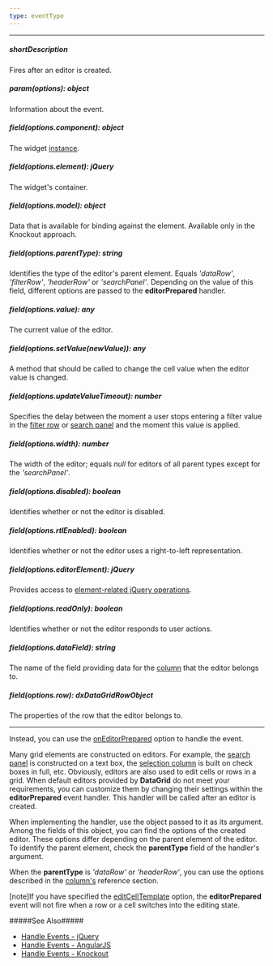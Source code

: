 ```yaml
---
type: eventType
---
```

---
##### shortDescription
Fires after an editor is created.

##### param(options): object
Information about the event.

##### field(options.component): object
The widget <a href="/Documentation/16_2/ApiReference/UI_Widgets/dxDataGrid/Methods/#instance">instance</a>.

##### field(options.element): jQuery
The widget's container.

##### field(options.model): object
Data that is available for binding against the element. Available only in the Knockout approach.

##### field(options.parentType): string
Identifies the type of the editor's parent element. Equals <i>'dataRow'</i>, <i>'filterRow'</i>, <i>'headerRow'</i> or <i>'searchPanel'</i>. Depending on the value of this field, different options are passed to the <b>editorPrepared</b> handler.

##### field(options.value): any
The current value of the editor.

##### field(options.setValue(newValue)): any
A method that should be called to change the cell value when the editor value is changed.

##### field(options.updateValueTimeout): number
Specifies the delay between the moment a user stops entering a filter value in the <a href="/Documentation/16_2/Guide/Widgets/DataGrid/Visual_Elements/#Filter_Row">filter row</a> or <a href="/Documentation/16_2/Guide/Widgets/DataGrid/Visual_Elements/#Search_Panel">search panel</a> and the moment this value is applied.

##### field(options.width): number
The width of the editor; equals <i>null</i> for editors of all parent types except for the <i>'searchPanel'</i>.

##### field(options.disabled): boolean
Identifies whether or not the editor is disabled.

##### field(options.rtlEnabled): boolean
Identifies whether or not the editor uses a right-to-left representation.

##### field(options.editorElement): jQuery
Provides access to <a href="http://api.jquery.com/?s=element">element-related jQuery operations</a>.

##### field(options.readOnly): boolean
Identifies whether or not the editor responds to user actions.

##### field(options.dataField): string
The name of the field providing data for the <a href="/Documentation/16_2/ApiReference/UI_Widgets/dxDataGrid/Configuration/columns/">column</a> that the editor belongs to.

##### field(options.row): dxDataGridRowObject
The properties of the row that the editor belongs to.

---
Instead, you can use the [onEditorPrepared](/api-reference/10%20UI%20Widgets/dxDataGrid/1%20Configuration/onEditorPrepared.md '/Documentation/ApiReference/UI_Widgets/dxDataGrid/Configuration/#onEditorPrepared') option to handle the event.

Many grid elements are constructed on editors. For example, the [search panel](/concepts/05%20Widgets/DataGrid/001%20Visual%20Elements/080%20Search%20Panel.md '/Documentation/Guide/Widgets/DataGrid/Visual_Elements/#Search_Panel') is constructed on a text box, the [selection column](/concepts/05%20Widgets/DataGrid/001%20Visual%20Elements/110%20Selection%20Column.md '/Documentation/Guide/Widgets/DataGrid/Visual_Elements/#Selection_Column') is built on check boxes in full, etc. Obviously, editors are also used to edit cells or rows in a grid. When default editors provided by **DataGrid** do not meet your requirements, you can customize them by changing their settings within the **editorPrepared** event handler. This handler will be called after an editor is created.

When implementing the handler, use the object passed to it as its argument. Among the fields of this object, you can find the options of the created editor. These options differ depending on the parent element of the editor. To identify the parent element, check the **parentType** field of the handler's argument.

When the **parentType** is *'dataRow'* or *'headerRow'*, you can use the options described in the [column's](/api-reference/10%20UI%20Widgets/dxDataGrid/1%20Configuration/columns '/Documentation/ApiReference/UI_Widgets/dxDataGrid/Configuration/columns/') reference section.

[note]If you have specified the [editCellTemplate](/api-reference/10%20UI%20Widgets/dxDataGrid/1%20Configuration/columns/editCellTemplate.md '/Documentation/ApiReference/UI_Widgets/dxDataGrid/Configuration/columns/#editCellTemplate') option, the **editorPrepared** event will not fire when a row or a cell switches into the editing state.

#####See Also#####
- [Handle Events - jQuery](/concepts/00%20Getting%20Started/10%20Widget%20Basics%20-%20jQuery/15%20Handle%20Events.md '/Documentation/Guide/Getting_Started/Widget_Basics_-_jQuery/Handle_Events/')
- [Handle Events - AngularJS](/concepts/00%20Getting%20Started/20%20Widget%20Basics%20-%20AngularJS/15%20Handle%20Events.md '/Documentation/Guide/Getting_Started/Widget_Basics_-_AngularJS/Handle_Events/')
- [Handle Events - Knockout](/concepts/00%20Getting%20Started/25%20Widget%20Basics%20-%20Knockout/15%20Handle%20Events.md '/Documentation/Guide/Getting_Started/Widget_Basics_-_Knockout/Handle_Events/')